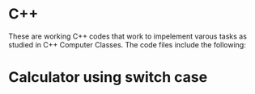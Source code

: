 # C++
These are working C++ codes that work to impelement varous tasks as studied in  C++ Computer Classes. 
The code files include the following:
# Calculator using  switch case
